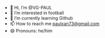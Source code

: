 - 👋 Hi, I’m @VG-PAUL
- 👀 I’m interested in football
- 🌱 I’m currently learning Github
- 📫 How to reach me paulxan73@gmail.com
- 😄 Pronouns: he/him

<!---
VG-PAUL/VG-PAUL is a ✨ special ✨ repository because its `README.md` (this file) appears on your GitHub profile.
You can click the Preview link to take a look at your changes.
--->
